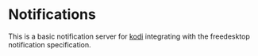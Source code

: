 Notifications
===

This is a basic notification server for [kodi](https://kodi.tv/) integrating
with the freedesktop notification specification.
